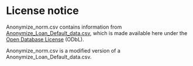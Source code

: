 # License notice

Anonymize_norm.csv contains information from [Anonymize_Loan_Default_data.csv](https://www.kaggle.com/datasets/joebeachcapital/loan-default), which is made available here under the [Open Database License](https://opendatacommons.org/licenses/odbl/) (ODbL).

Anonymize_norm.csv is a modified version of a Anonymize_Loan_Default_data.csv.